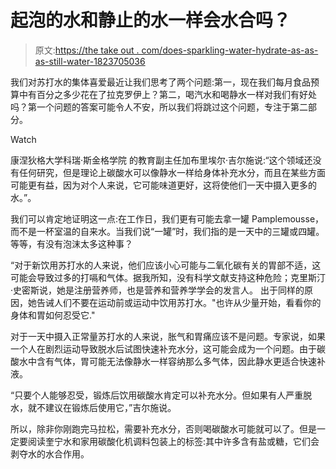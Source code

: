 # 起泡的水和静止的水一样会水合吗？

> 原文:[https://the take out . com/does-sparkling-water-hydrate-as-as-as-still-water-1823705036](https://thetakeout.com/does-sparkling-water-hydrate-as-well-as-still-water-1823705036)

我们对苏打水的集体喜爱最近让我们思考了两个问题:第一，现在我们每月食品预算中有百分之多少花在了拉克罗伊上？第二，喝汽水和喝静水一样对我们有好处吗？第一个问题的答案可能令人不安，所以我们将跳过这个问题，专注于第二部分。

Watch

康涅狄格大学科瑞·斯金格学院 的教育副主任加布里埃尔·吉尔施说:“这个领域还没有任何研究，但是理论上碳酸水可以像静水一样给身体补充水分，而且在某些方面可能更有益，因为对个人来说，它可能味道更好，这将使他们一天中摄入更多的水。”。

我们可以肯定地证明这一点:在工作日，我们更有可能去拿一罐 Pamplemousse，而不是一杯室温的自来水。当我们说“一罐”时，我们指的是一天中的三罐或四罐。等等，有没有泡沫太多这种事？

“对于新饮用苏打水的人来说，他们应该小心可能与二氧化碳有关的胃部不适，这可能会导致过多的打嗝和气体。据我所知，没有科学文献支持这种危险；克里斯汀·史密斯说，她是注册营养师，也是营养和营养学学会的发言人。 出于同样的原因，她告诫人们不要在运动前或运动中饮用苏打水。"也许从少量开始，看看你的身体和胃如何忍受它."

对于一天中摄入正常量苏打水的人来说，胀气和胃痛应该不是问题。专家说，如果一个人在剧烈运动导致脱水后试图快速补充水分，这可能会成为一个问题。由于碳酸水中含有气体，胃可能无法像静水一样容纳那么多气体，因此静水更适合快速补液。

“只要个人能够忍受，锻炼后饮用碳酸水肯定可以补充水分。但如果有人严重脱水，就不建议在锻炼后使用它，”吉尔施说。

所以，除非你刚跑完马拉松，需要补充水分，否则喝碳酸水可能就可以了。但是一定要阅读奎宁水和家用碳酸化机调料包装上的标签:其中许多含有盐或糖，它们会剥夺水的水合作用。